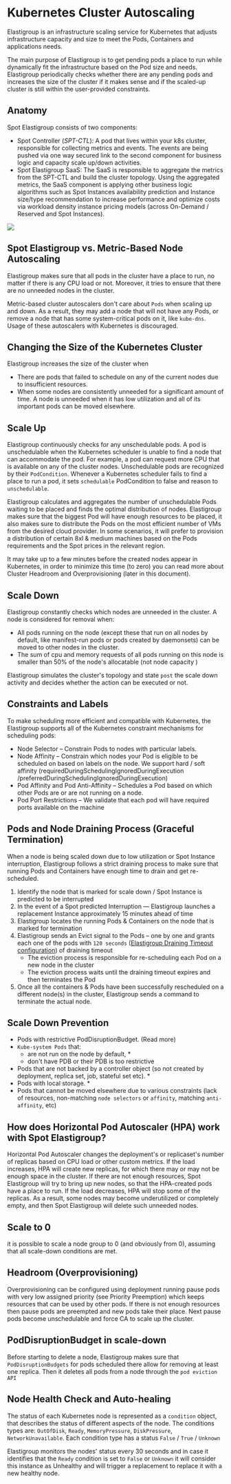 # Kubernetes Cluster Autoscaling

Elastigroup is an infrastructure scaling service for Kubernetes that adjusts infrastructure capacity and size to meet the Pods, Containers and applications needs.

The main purpose of Elastigroup is to get pending pods a place to run while dynamically fit the infrastructure based on the Pod size and needs. Elastigroup periodically checks whether there are any pending pods and increases the size of the cluster if it makes sense and if the scaled-up cluster is still within the user-provided constraints.

## Anatomy

Spot Elastigroup consists of two components:

- Spot Controller (_SPT-CTL_): A pod that lives within your k8s cluster, responsible for collecting metrics and events. The events are being pushed via one way secured link to the second component for business logic and capacity scale up/down activities.
- Spot Elastigroup SaaS: The SaaS is responsible to aggregate the metrics from the SPT-CTL and build the cluster topology. Using the aggregated metrics, the SaaS component is applying other business logic algorithms such as Spot Instances availability prediction and Instance size/type recommendation to increase performance and optimize costs via workload density instance pricing models (across On-Demand / Reserved and Spot Instances).

<img src="/elastigroup/_media/kubernetes-cluster-autoscaling_1.jpg" />

## Spot Elastigroup vs. Metric-Based Node Autoscaling

Elastigroup makes sure that all pods in the cluster have a place to run, no matter if there is any CPU load or not. Moreover, it tries to ensure that there are no unneeded nodes in the cluster.

Metric-based cluster autoscalers don't care about `Pods` when scaling up and down. As a result, they may add a node that will not have any Pods, or remove a node that has some system-critical pods on it, like `kube-dns`. Usage of these autoscalers with Kubernetes is discouraged.

## Changing the Size of the Kubernetes Cluster

Elastigroup increases the size of the cluster when

- There are pods that failed to schedule on any of the current nodes due to insufficient resources.
- When some nodes are consistently unneeded for a significant amount of time. A node is unneeded when it has low utilization and all of its important pods can be moved elsewhere.

## Scale Up

Elastigroup continuously checks for any unschedulable pods. A pod is unschedulable when the Kubernetes scheduler is unable to find a node that can accommodate the pod.
For example, a pod can request more CPU that is available on any of the cluster nodes. Unschedulable pods are recognized by their `PodCondition`. Whenever a Kubernetes scheduler fails to find a place to run a pod, it sets `schedulable` PodCondition to false and reason to `unschedulable`.

Elastigroup calculates and aggregates the number of unschedulable Pods waiting to be placed and finds the optimal distribution of nodes. Elastigroup makes sure that the biggest Pod will have enough resources to be placed, it also makes sure to distribute the Pods on the most efficient number of VMs from the desired cloud provider. In some scenarios, it will prefer to provision a distribution of certain 8xl & medium machines based on the Pods requirements and the Spot prices in the relevant region.

It may take up to a few minutes before the created nodes appear in Kubernetes, in order to minimize this time (to zero) you can read more about Cluster Headroom and Overprovisioning (later in this document).

## Scale Down

Elastigroup constantly checks which nodes are unneeded in the cluster.
A node is considered for removal when:

- All pods running on the node (except these that run on all nodes by default, like manifest-run pods or pods created by daemonsets) can be moved to other nodes in the cluster.
- The sum of cpu and memory requests of all pods running on this node is smaller than 50% of the node's allocatable (not node capacity )

Elastigroup simulates the cluster's topology and state `post` the scale down activity and decides whether the action can be executed or not.

## Constraints and Labels

To make scheduling more efficient and compatible with Kubernetes, the Elastigroup supports all of the Kubernetes constraint mechanisms for scheduling pods:

- Node Selector – Constrain Pods to nodes with particular labels.
- Node Affinity – Constrain which nodes your Pod is eligible to be scheduled on based on labels on the node.
  We support hard / soft affinity (requiredDuringSchedulingIgnoredDuringExecution /preferredDuringSchedulingIgnoredDuringExecution)
- Pod Affinity and Pod Anti-Affinity – Schedules a Pod based on which other Pods are or are not running on a node.
- Pod Port Restrictions – We validate that each pod will have required ports available on the machine

## Pods and Node Draining Process (Graceful Termination)

When a node is being scaled down due to low utilization or Spot Instance interruption, Elastigroup follows a strict draining process to make sure that running Pods and Containers have enough time to drain and get re-scheduled.

1. Identify the node that is marked for scale down / Spot Instance is predicted to be interrupted
2. In the event of a Spot predicted Interruption — Elastigroup launches a replacement Instance approximately 15 minutes ahead of time
3. Elastigroup locates the running Pods & Containers on the node that is marked for termination
4. Elastigroup sends an Evict signal to the Pods – one by one and grants each one of the pods with `120 seconds` ([Elastigroup Draining Timeout configuration](https://docs.spot.io/api/#operation/elastigroupAwsCreate)) of draining timeout
   - The eviction process is responsible for re-scheduling each Pod on a new node in the cluster
   - The eviction process waits until the draining timeout expires and then terminates the Pod
5. Once all the containers & Pods have been successfully rescheduled on a different node(s) in the cluster, Elastigroup sends a command to terminate the actual node.

## Scale Down Prevention

- Pods with restrictive PodDisruptionBudget. (Read more)
- `Kube-system Pods` that:
  - are not run on the node by default, \*
  - don't have PDB or their PDB is too restrictive
- Pods that are not backed by a controller object (so not created by deployment, replica set, job, stateful set etc). \*
- Pods with local storage. \*
- Pods that cannot be moved elsewhere due to various constraints (lack of resources, non-matching `node selectors` or `affinity`, matching `anti-affinity`, etc)

## How does Horizontal Pod Autoscaler (HPA) work with Spot Elastigroup?

Horizontal Pod Autoscaler changes the deployment's or replicaset's number of replicas based on CPU load or other custom metrics. If the load increases, HPA will create new replicas, for which there may or may not be enough space in the cluster.
If there are not enough resources, Spot Elastigroup will try to bring up new nodes, so that the HPA-created pods have a place to run. If the load decreases, HPA will stop some of the replicas. As a result, some nodes may become underutilized or completely empty, and then Spot Elastigroup will delete such unneeded nodes.

## Scale to 0

it is possible to scale a node group to 0 (and obviously from 0), assuming that all scale-down conditions are met.

## Headroom (Overprovisioning)

Overprovisioning can be configured using deployment running pause pods with very low assigned priority (see Priority Preemption) which keeps resources that can be used by other pods. If there is not enough resources then pause pods are preempted and new pods take their place. Next pause pods become unschedulable and force CA to scale up the cluster.

## PodDisruptionBudget in scale-down

Before starting to delete a node, Elastigroup makes sure that `PodDisruptionBudgets` for pods scheduled there allow for removing at least one replica. Then it deletes all pods from a node through the `pod eviction API`

## Node Health Check and Auto-healing

The status of each Kubernetes node is represented as a `condition` object, that describes the status of different aspects of the node. The conditions types are: `OutOfDisk`, `Ready`, `MemoryPressure`, `DiskPressure`, `NetworkUnavailable`. Each condition type has a status `False` / `True` / `Unknown`

Elastigroup monitors the nodes' status every 30 seconds and in case it identifies that the `Ready` condition is set to `False` or `Unknown` it will consider this instance as Unhealthy and will trigger a replacement to replace it with a new healthy node.
